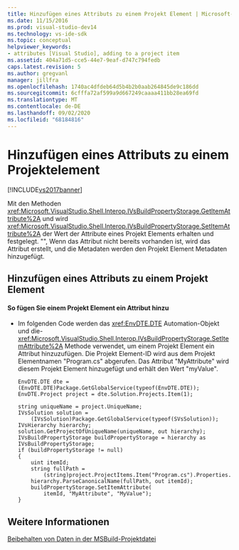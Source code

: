 ```yaml
---
title: Hinzufügen eines Attributs zu einem Projekt Element | Microsoft-Dokumentation
ms.date: 11/15/2016
ms.prod: visual-studio-dev14
ms.technology: vs-ide-sdk
ms.topic: conceptual
helpviewer_keywords:
- attributes [Visual Studio], adding to a project item
ms.assetid: 404a71d5-cce5-44e7-9eaf-d747c794fedb
caps.latest.revision: 5
ms.author: gregvanl
manager: jillfra
ms.openlocfilehash: 1740ac4dfdeb64d5b4b2b0aab264845de9c186dd
ms.sourcegitcommit: 6cfffa72af599a9d667249caaaa411bb28ea69fd
ms.translationtype: MT
ms.contentlocale: de-DE
ms.lasthandoff: 09/02/2020
ms.locfileid: "68184816"
---
```

# <a name="adding-an-attribute-to-a-project-item"></a>Hinzufügen eines Attributs zu einem Projektelement
[!INCLUDE[vs2017banner](../includes/vs2017banner.md)]

Mit den Methoden <xref:Microsoft.VisualStudio.Shell.Interop.IVsBuildPropertyStorage.GetItemAttribute%2A> und wird <xref:Microsoft.VisualStudio.Shell.Interop.IVsBuildPropertyStorage.SetItemAttribute%2A> der Wert der Attribute eines Projekt Elements erhalten und festgelegt. "", Wenn das Attribut nicht bereits vorhanden ist, wird das Attribut erstellt, und die Metadaten werden den Projekt Element Metadaten hinzugefügt.  
  
## <a name="adding-an-attribute-to-a-project-item"></a>Hinzufügen eines Attributs zu einem Projekt Element  
  
#### <a name="to-add-an-attribute-to-a-project-item"></a>So fügen Sie einem Projekt Element ein Attribut hinzu  
  
- Im folgenden Code werden das <xref:EnvDTE.DTE> Automation-Objekt und die- <xref:Microsoft.VisualStudio.Shell.Interop.IVsBuildPropertyStorage.SetItemAttribute%2A> Methode verwendet, um einem Projekt Element ein Attribut hinzuzufügen. Die Projekt Element-ID wird aus dem Projekt Elementnamen "Program.cs" abgerufen. Das Attribut "MyAttribute" wird diesem Projekt Element hinzugefügt und erhält den Wert "myValue".  
  
    ```  
    EnvDTE.DTE dte = (EnvDTE.DTE)Package.GetGlobalService(typeof(EnvDTE.DTE));  
    EnvDTE.Project project = dte.Solution.Projects.Item(1);  
  
    string uniqueName = project.UniqueName;  
    IVsSolution solution =     (IVsSolution)Package.GetGlobalService(typeof(SVsSolution));  
    IVsHierarchy hierarchy;  
    solution.GetProjectOfUniqueName(uniqueName, out hierarchy);  
    IVsBuildPropertyStorage buildPropertyStorage = hierarchy as IVsBuildPropertyStorage;  
    if (buildPropertyStorage != null)  
    {  
        uint itemId;  
        string fullPath =         (string)project.ProjectItems.Item("Program.cs").Properties.Item("FullPath").Value;  
        hierarchy.ParseCanonicalName(fullPath, out itemId);  
        buildPropertyStorage.SetItemAttribute(  
            itemId, "MyAttribute", "MyValue");  
    }  
  
    ```  
  
## <a name="see-also"></a>Weitere Informationen  
 [Beibehalten von Daten in der MSBuild-Projektdatei](../extensibility/internals/persisting-data-in-the-msbuild-project-file.md)
